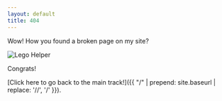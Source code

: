 ```yaml
---
layout: default
title: 404
---
```


Wow!
How you found a broken page on my site?

![Lego Helper](../assets/lego.png) <!-- .element height="200" width="100" -->

Congrats!


[Click here to go back to the main track!]({{ "/" | prepend: site.baseurl | replace: '//', '/' }}).